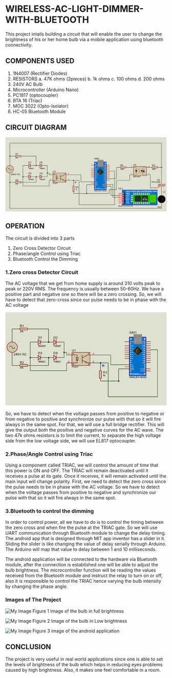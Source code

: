 # WIRELESS-AC-LIGHT-DIMMER-WITH-BLUETOOTH
This project intails building a circuit that will enable the user to change the brightness of his or her home bulb via a mobile application using bluetooth connectivity.

## COMPONENTS USED
  1.	1N4007 (Rectifier Diodes)
  2.	RESISTORS
  a.	47K ohms (2pieces)
  b.	1k ohms 
  c.	100 ohms
  d.	200 ohms
  3.	240V AC Bulb
  4.	Microcontroller (Arduino Nano)
  5.	PC1817 (optocoupler)
  6.	BTA 16 (Triac)
  7.	MOC 3022 (Opto-Isolator)
  8.	HC-05 Bluetooth Module

## CIRCUIT DIAGRAM
![My Image](/Images/Circuit-diagram.png)

## OPERATION
  The circuit is divided into 3 parts
  1.	Zero Cross Detector Circuit
  2.	Phase/angle Control using Triac
  3.	Bluetooth Control the Dimming
  
### 1.Zero cross Detector Circuit
The AC voltage that we get from home supply is around 310 volts peak to peak or 220V RMS. The frequency is usually between 50-60Hz. We have a positive part and negative one so there will be a zero crossing. So, we will have to detect that zero-cross since our pulse needs to be in phase with the AC voltage

![My Images](/Images/Circuit-diagram2.png)

So, we have to detect when the voltage passes from positive to negative or from negative to positive and synchronize our pulse with that so it will fire always in the same spot. For that, we will use a full bridge rectifier. This will give the output both the positive and negative curves for the AC wave. The two 47k ohms resistors is to limit the current, to separate the high voltage side from the low voltage side, we will use EL817 optocoupler.

### 2.Phase/Angle Control using Triac
Using a component called TRIAC, we will control the amount of time that this power is ON and OFF. The TRIAC will remain deactivated until it receives a pulse at its gate. Once it receives, it will remain activated until the main input will change polarity. First, we need to detect the zero cross since the pulse needs to be in phase with the AC voltage. So we have to detect when the voltage passes from positive to negative and synchronize our pulse with that so it will fire always in the same spot.

### 3.Bluetooth to control the dimming
In order to control power, all we have to do is to control the timing between the zero cross and when fire the pulse at the TRIAC gate. So we will use UART communication through Bluetooth module to change the delay timing. The android app that is designed through MIT app inventor has a slider in it. Sliding the slider is like changing the value of delay serially through Arduino. The Arduino will map that value to delay between 1 and 10 milliseconds.

The android application will be connected to the hardware via Bluetooth module, after the connection is established one will be able to adjust the bulb brightness. The microcontroller function will be reading the values received from the Bluetooth module and instruct the relay to turn on or off, also it is responsible to control the TRIAC hence varying the bulb intensity by changing the phase angle.

### Images of The Project

![My Image](/Images/Full-brightness.png)
Figure 1 Image of the bulb in full brightness

![My Image](/Images/Low-brightness.png)
Figure 2 Image of the bulb in Low brightness

![My Image](/Images/app.png)
Figure 3 image of the android application

## CONCLUSION
The project is very useful in real world applications since one is able to set the levels of brightness of the bulb which helps in reducing eyes problems caused by high brightness. Also, it makes one feel comfortable in a room.

